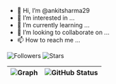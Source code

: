 - 👋 Hi, I’m @ankitsharma29
- 👀 I’m interested in ...
- 🌱 I’m currently learning ...
- 💞️ I’m looking to collaborate on ...
- 📫 How to reach me ...

<!---
ankitsharma29/ankitsharma29 is a ✨ special ✨ repository because its `README.md` (this file) appears on your GitHub profile.
You can click the Preview link to take a look at your changes.
--->


![Followers](https://img.shields.io/github/followers/ankitsharma29?color=%234078c0&style=for-the-badge)
![Stars](https://img.shields.io/github/stars/ankitsharma29?color=4078c0&style=for-the-badge)



![Graph](https://raw.githubusercontent.com/ankitsharma29/github-stats/master/generated/overview.svg#gh-light-mode-only) | ![GitHub Status](https://github-readme-stats.vercel.app/api?username=ankitsharma29&title_color=4078c0&text_color=333&bg_color=fafafa&icon_color=4078c0&border_radius=6&hide=contribs&show_icons=true&include_all_commits=true&count_private=true)
--- | ---
